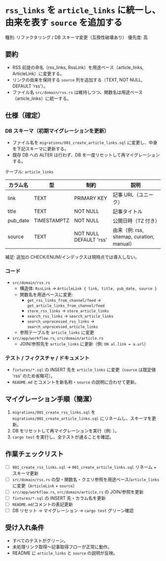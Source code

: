 # `rss_links` を `article_links` に統一し、由来を表す `source` を追加する

種別: リファクタリング / DB スキーマ変更（互換性破壊あり）
優先度: 高

## 要約
- RSS 前提の命名（rss_links, RssLink）を用途ベース（article_links, ArticleLink）に変更する。
- リンクの由来を保持する `source` 列を追加する（TEXT, NOT NULL, DEFAULT 'rss'）。
- ファイル名 `src/domain/rss.rs` は維持しつつ、関数名は用途ベース（article_links）に統一する。

## 仕様（確定）
### DB スキーマ（初期マイグレーションを更新）
- ファイル名を `migrations/001_create_article_links.sql` に変更し、中身を下記スキーマに更新する。
- 既存 DB への ALTER は行わず、DB を一度リセットして再マイグレーションする。

テーブル: `article_links`

| カラム名 | 型 | 制約 | 説明 |
|---|---|---|---|
| link | TEXT | PRIMARY KEY | 記事 URL（ユニーク） |
| title | TEXT | NOT NULL | 記事タイトル |
| pub_date | TIMESTAMPTZ | NOT NULL | 公開日時（TZ 付き） |
| source | TEXT | NOT NULL DEFAULT 'rss' | 由来（例: rss, sitemap, curation, manual） |

補足: 追加の CHECK/ENUM/インデックスは現時点では導入しない。

### コード
- `src/domain/rss.rs`
  - 構造体: `RssLink` → `ArticleLink { link, title, pub_date, source }`
  - 関数名を用途ベースに変更:
    - `get_rss_links_from_channel/feed` → `get_article_links_from_channel/feed`
    - `store_rss_links` → `store_article_links`
    - `search_rss_links` → `search_article_links`
    - `search_unprocessed_rss_links` → `search_unprocessed_article_links`
  - 参照テーブルを `article_links` に変更
- `src/app/workflow.rs`, `src/domain/article.rs`
  - JOIN/参照先を `article_links` に更新（例: `ON al.link = a.url`）

### テスト / フィクスチャ / ドキュメント
- `fixtures/*.sql` の INSERT 先を `article_links` に変更（`source` は既定値 'rss' のため省略可）。
- `README.md` とコメントを新名称・`source` の説明に合わせて更新。

## マイグレーション手順（簡潔）
1) `migrations/001_create_rss_links.sql` を `migrations/001_create_article_links.sql` にリネームし、スキーマを更新。
2) DB をリセットして再マイグレーションを実行（例: <mcfile name="reset_migrate.sh" path="/Users/tau/Repository/datadoggo/scripts/reset_migrate.sh"></mcfile>）。
3) `cargo test` を実行し、全テストが通ることを確認。

## 作業チェックリスト
- [ ] `001_create_rss_links.sql` → `001_create_article_links.sql` リネーム + スキーマ更新
- [ ] `src/domain/rss.rs` の型・関数名・クエリ参照を用途ベース/`article_links` に変更（`ArticleLink` + `source`）
- [ ] `src/app/workflow.rs`, `src/domain/article.rs` の JOIN/参照を更新
- [ ] `fixtures/*.sql` の INSERT 先・カラム名を更新
- [ ] `README.md`/コメントの表記更新
- [ ] DB リセット → マイグレーション → `cargo test` グリーン確認

## 受け入れ条件
- すべてのテストがグリーン。
- 未処理リンク取得〜記事取得フローが正常に動作。
- README に `article_links` と `source` の説明が反映。
